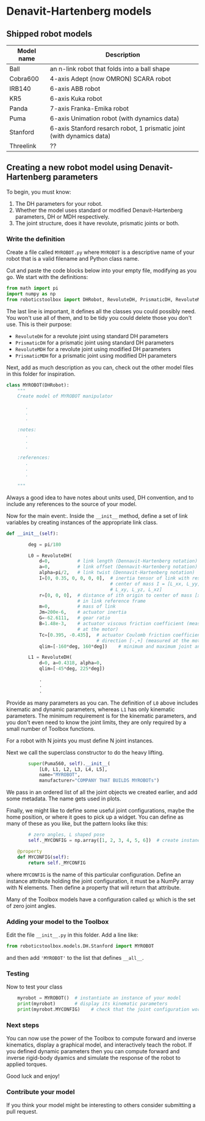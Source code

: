 # Denavit-Hartenberg models

## Shipped robot models

| Model name | Description |
| ---        | ---         |
| Ball       | an n-link robot that folds into a ball shape |
| Cobra600   | 4-axis Adept (now OMRON) SCARA robot |
| IRB140  | 6-axis ABB robot |
| KR5  | 6-axis Kuka robot |
| Panda | 7-axis Franka-Emika robot |
| Puma | 6-axis Unimation robot (with dynamics data) |
| Stanford | 6-axis Stanford resarch robot, 1 prismatic joint (with dynamics data) |
| Threelink | ?? |

## Creating a new robot model using Denavit-Hartenberg parameters

To begin, you must know:

1. The DH parameters for your robot.
2. Whether the model uses standard or modified Denavit-Hartenberg parameters, DH or MDH respectively.
3. The joint structure, does it have revolute, prismatic joints or both.


### Write the definition

Create a file called `MYROBOT.py` where `MYROBOT` is a descriptive name of your
robot that is a valid filename and Python class name.

Cut and paste the code blocks below into your empty file, modifying as you go.  We start with the definitions:


```python
from math import pi
import numpy as np
from roboticstoolbox import DHRobot, RevoluteDH, PrismaticDH, RevoluteMDH, PrismaticMDH
```

The last line is important, it defines all the classes you could possibly
need.  You won't use all of them, and to be tidy you could delete those you don't use.  This is their purpose:

* `RevoluteDH` for a revolute joint using standard DH parameters
* `PrismaticDH` for a prismatic joint using standard DH parameters
* `RevoluteMDH` for a revolute joint using modified DH parameters
* `PrismaticMDH` for a prismatic joint using modified DH parameters

Next, add as much description as you can, check out the other model files in this
folder for inspiration.

```python
class MYROBOT(DHRobot):
    """
    Create model of MYROBOT manipulator

       .
       .
       .

    :notes:
       .
       .
       .

    :references:
       .
       .
       .     

    """
```

Always a good idea to have notes about units used, DH convention, and
to include any references to the source of your model.  

Now for the main event:.  Inside the `__init__` method, define a set of link variables by creating instances of the appropriate link class.

```python
def __init__(self):

        deg = pi/180

        L0 = RevoluteDH(
            d=0,          # link length (Dennavit-Hartenberg notation)
            a=0,          # link offset (Dennavit-Hartenberg notation)
            alpha=pi/2,   # link twist (Dennavit-Hartenberg notation)
            I=[0, 0.35, 0, 0, 0, 0],  # inertia tensor of link with respect to
                                      # center of mass I = [L_xx, L_yy, L_zz,
                                      # L_xy, L_yz, L_xz]
            r=[0, 0, 0],  # distance of ith origin to center of mass [x,y,z]
                          # in link reference frame
            m=0,          # mass of link
            Jm=200e-6,    # actuator inertia
            G=-62.6111,   # gear ratio
            B=1.48e-3,    # actuator viscous friction coefficient (measured
                          # at the motor)
            Tc=[0.395, -0.435],  # actuator Coulomb friction coefficient for
                                 # direction [-,+] (measured at the motor)
            qlim=[-160*deg, 160*deg])    # minimum and maximum joint angle

        L1 = RevoluteDH(
            d=0, a=0.4318, alpha=0,
            qlim=[-45*deg, 225*deg])

            .
            .
            .   

```

Provide as many parameters as you can.  The definition of `L0` above includes
kinematic and dynamic parameters, whereas `L1` has only kinematic parameters.
The minimum requirement is for the kinematic parameters, and you don't even need
to know the joint limits, they are only required by a small number of Toolbox
functions.

For a robot with N joints you must define N joint instances.

Next we call the superclass constructor to do the heavy lifting.

```python
        super(Puma560, self).__init__(
            [L0, L1, L2, L3, L4, L5],
            name="MYROBOT",
            manufacturer="COMPANY THAT BUILDS MYROBOTs")
```

We pass in an ordered list of all the joint objects we created earlier, and add 
some metadata.  The name gets used in plots.

Finally, we might like to define some useful joint configurations, maybe the home position, or where it goes to pick up a widget.  You can 
define as many of these as you like, but the pattern looks like this:

```python
        # zero angles, L shaped pose
        self._MYCONFIG = np.array([1, 2, 3, 4, 5, 6])  # create instance attribute

    @property
    def MYCONFIG(self):
        return self._MYCONFIG

```
where `MYCONFIG` is the name of this particular configuration. Define an instance attribute holding the joint configuration, it must be a
NumPy array with N elements.  Then define a property that will return that attribute.

Many of the
Toolbox models have a configuration called `qz` which is the set of zero
joint angles.


### Adding your model to the Toolbox

Edit the file `__init__.py` in this folder.  Add a line like:

```python
from roboticstoolbox.models.DH.Stanford import MYROBOT
```

and then add `'MYROBOT'` to the list that defines `__all__`.

### Testing

Now to test your class

```python
    myrobot = MYROBOT()  # instantiate an instance of your model
    print(myrobot)       # display its kinematic parameters
    print(myrobot.MYCONFIG)    # check that the joint configuration works
```

### Next steps

You can now use the power of the Toolbox to compute forward and inverse
kinematics, display a graphical model, and interactively teach the robot.
If you defined dynamic parameters then you can compute forward and inverse
rigid-body dyamics and simulate the response of the robot to applied torques.

Good luck and enjoy!

### Contribute your model

If you think your model might be interesting to others consider submitting a pull request.